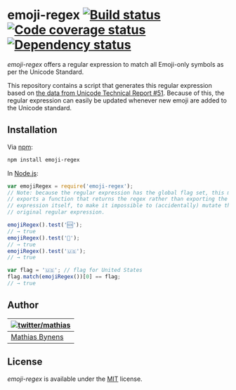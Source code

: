 # emoji-regex [![Build status](https://travis-ci.org/mathiasbynens/emoji-regex.svg?branch=master)](https://travis-ci.org/mathiasbynens/emoji-regex) [![Code coverage status](http://img.shields.io/coveralls/mathiasbynens/emoji-regex/master.svg)](https://coveralls.io/r/mathiasbynens/emoji-regex) [![Dependency status](https://gemnasium.com/mathiasbynens/emoji-regex.svg)](https://gemnasium.com/mathiasbynens/emoji-regex)

_emoji-regex_ offers a regular expression to match all Emoji-only symbols as per the Unicode Standard.

This repository contains a script that generates this regular expression based on [the data from Unicode Technical Report #51](https://github.com/mathiasbynens/unicode-tr51). Because of this, the regular expression can easily be updated whenever new emoji are added to the Unicode standard.

## Installation

Via [npm](https://www.npmjs.com/):

```bash
npm install emoji-regex
```

In [Node.js](https://nodejs.org/):

```js
var emojiRegex = require('emoji-regex');
// Note: because the regular expression has the global flag set, this module
// exports a function that returns the regex rather than exporting the regular
// expression itself, to make it impossible to (accidentally) mutate the
// original regular expression.

emojiRegex().test('🆘');
// → true
emojiRegex().test('💩');
// → true
emojiRegex().test('🇺🇸');
// → true

var flag = '🇺🇸'; // flag for United States
flag.match(emojiRegex())[0] == flag;
// → true
```

## Author

| [![twitter/mathias](https://gravatar.com/avatar/24e08a9ea84deb17ae121074d0f17125?s=70)](https://twitter.com/mathias "Follow @mathias on Twitter") |
|---|
| [Mathias Bynens](https://mathiasbynens.be/) |

## License

_emoji-regex_ is available under the [MIT](https://mths.be/mit) license.
